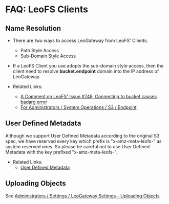 # FAQ: LeoFS Clients

<!-- toc -->

## Name Resolution

* There are two ways to access LeoGateway from LeoFS' Clients.
    * Path Style Access
    * Sub-Domain Style Access
* If a LeoFS Client you use adopts the sub-domain style access, then the client need to resolve **bucket.endpoint** domain into the IP address of LeoGateway.

* Related Links:
    * [A Comment on LeoFS' Issue #748, Connecting to bucket causes badarg error](https://github.com/leo-project/leofs/issues/748#issuecomment-306391378)
    * [For Administrators / System Operations / S3 / Endpoint](../admin/system_operations/s3.md#endpoint)

## User Defined Metadata

Although we support User Defined Metadata according to the original S3 spec, we have reserved every key which prefix is "x-amz-meta-leofs-" as system reserved ones. So please be careful not to use User Defined Metadata with the key prefixed "x-amz-meta-leofs-".

* Related Links:
    * [User Defined Metadata](https://docs.aws.amazon.com/AmazonS3/latest/dev/UsingMetadata.html#object-metadata)

## Uploading Objects

See [Administrators / Settings / LeoGateway Settings - Uploading Objects](/admin/settings/leo_gateway.md)
